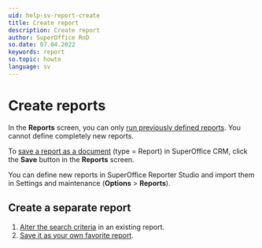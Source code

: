 ```yaml
---
uid: help-sv-report-create
title: Create report
description: Create report
author: SuperOffice RnD
so.date: 07.04.2022
keywords: report
so.topic: howto
language: sv
---
```


# Create reports

In the **Reports** screen, you can only [run previously defined reports][1]. You cannot define completely new reports.

To [save a report as a document][4] (type = Report) in SuperOffice CRM, click the **Save** button in the **Reports** screen.

You can define new reports in SuperOffice Reporter Studio and import them in Settings and maintenance (**Options** > **Reports**).

## Create a separate report

1. [Alter the search criteria][2] in an existing report.
1. [Save it as your own favorite report][3].

<!-- Referenced links -->
[1]: run.md
[2]: search-criteria/edit.md
[3]: favorites/add.md
[4]: ../../document/learn/create.md

<!-- Referenced images -->


